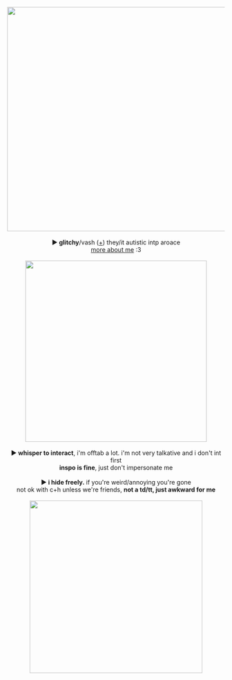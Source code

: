 <p align="center">
<img src="https://cdn.discordapp.com/attachments/431499091269124117/1140704338541559899/sick_motorcycle.png" width="520px">
<br><br><b>► glitchy</b>/vash (<a href="https://en.pronouns.page/@Humanoid.Typhoon">+</a>) they/it autistic intp aroace
<br><a href="https://vashstampede.straw.page">more about me</a> :3<br><br>
  <img src="https://64.media.tumblr.com/dd12243ecc9b525df9d5b74b771a8077/c15dd26efcc8af51-17/s640x960/f94453c2a5496cd4f6ead6135a78f2742b842eb0.gif" width="420px">
<br><br><b>► whisper to interact</b>, i'm offtab a lot. i'm not very talkative and i don't int first
<br><b>inspo is fine</b>, just don't impersonate me
<br><br><b>► i hide freely.</b> if you're weird/annoying you're gone
<br>not ok with c+h unless we're friends, <b>not a td/tt, just awkward for me</b>
<br><br><img src="https://media.discordapp.net/attachments/903364339464044575/1101871119583154217/EFB9C0AA-C657-4BC0-A5E6-DB1810082D69.gif" width="400px">
</p>
